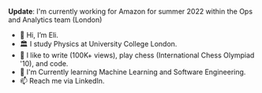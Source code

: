 <b>Update</b>: I'm currently working for Amazon for summer 2022 within the Ops and Analytics team (London)


- 👋 Hi, I’m Eli.
- 🏛 I study Physics at University College London. 
- 👾 I like to write (100K+ views), play chess (International Chess Olympiad '10), and code.
- 🌱 I'm Currently learning Machine Learning and Software Engineering.
- 📫 Reach me via LinkedIn.

<!---
elilouise/elilouise is a ✨ special ✨ repository because its `README.md` (this file) appears on your GitHub profile.
You can click the Preview link to take a look at your changes.
--->
